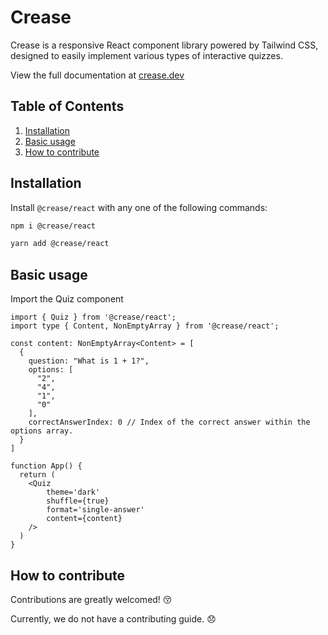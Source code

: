 # Crease

Crease is a responsive React component library powered by Tailwind CSS, designed to easily implement various types of interactive quizzes.

View the full documentation at [crease.dev](https://www.crease.dev)

## Table of Contents

1. [Installation](#installation)
2. [Basic usage](#usage)
3. [How to contribute](#contribute)

## Installation <a name="installation"></a>

Install `@crease/react` with any one of the following commands:

```bash
npm i @crease/react
```

```bash
yarn add @crease/react
```

## Basic usage <a name="usage"></a>

Import the Quiz component

```tsx
import { Quiz } from '@crease/react';
import type { Content, NonEmptyArray } from '@crease/react';

const content: NonEmptyArray<Content> = [
  {
    question: "What is 1 + 1?",
    options: [
      "2",
      "4",
      "1",
      "0"
    ],
    correctAnswerIndex: 0 // Index of the correct answer within the options array.
  }
]

function App() {
  return (
    <Quiz
        theme='dark' 
        shuffle={true} 
        format='single-answer'
        content={content}
    />
  )
}
```

## How to contribute <a name="contribute"></a>

Contributions are greatly welcomed! 😚

Currently, we do not have a contributing guide. 😞